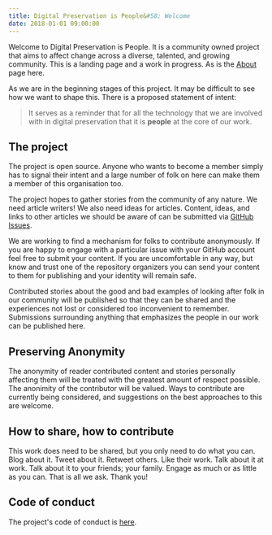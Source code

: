 ```yaml
---
title: Digital Preservation is People&#58; Welcome
date: 2018-01-01 09:00:00
---
```


Welcome to Digital Preservation is People. It is a community owned project that aims to affect change across a diverse, talented, and growing community. This is a landing page and a work in progress. As is the [About](https://digital-preservation-is-people.github.io/about) page here. 

As we are in the beginning stages of this project. It may be difficult to see how we want to shape this. There is a proposed statement of intent:

> It serves as a reminder that for all the technology that we are involved with in digital preservation that it is <b>people</b> at the core of our work.

## The project

The project is open source. Anyone who wants to become a member simply has to signal their intent and a large number of folk on here can make them a member of this organisation too.

The project hopes to gather stories from the community of any nature. We need article writers! We also need ideas for articles. Content, ideas, and links to other articles we should be aware of can be submitted via [GitHub Issues](https://github.com/digital-preservation-is-people/digital-preservation-is-people.github.io/issues). 

We are working to find a mechanism for folks to contribute anonymously. If you are happy to engage with a particular issue with your GitHub account feel free to submit your content. If you are uncomfortable in any way, but know and trust one of the repository organizers you can send your content to them for publishing and your identity will remain safe.

Contributed stories about the good and bad examples of looking after folk in our community will be published so that they can be shared and the experiences not lost or considered too inconvenient to remember. Submissions surrounding anything that emphasizes the people in our work can be published here.  

## Preserving Anonymity

The anonymity of reader contributed content and stories personally affecting them will be treated with the greatest amount of respect possible. The anonimity of the contributor will be valued. Ways to contribute are currently being considered, and suggestions on the best approaches to this are welcome. 

## How to share, how to contribute

This work does need to be shared, but you only need to do what you can. Blog about it. Tweet about it. Retweet others. Like their work. Talk about it at work. Talk about it to your friends; your family. Engage as much or as little as you can. That is all we ask. Thank you! 

## Code of conduct

The project's code of conduct is [here](https://digital-preservation-is-people.github.io/CODE_OF_CONDUCT).
